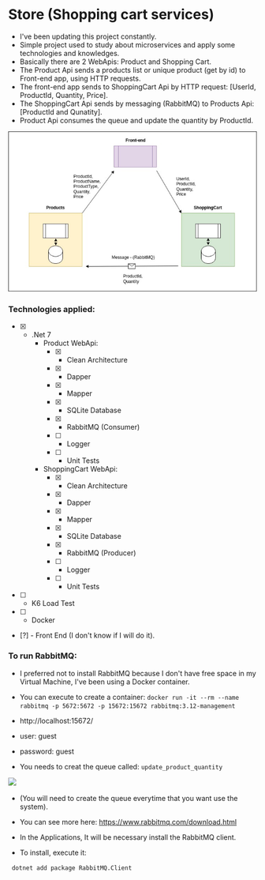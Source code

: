 # Store (Shopping cart services)
- I've been updating this project constantly.
- Simple project used to study about microservices and apply some technologies and knowledges.
- Basically there are 2 WebApis: Product and Shopping Cart.
- The Product Api sends a products list or unique product (get by id) to Front-end app, using HTTP requests.
- The front-end app sends to ShoppingCart Api by HTTP request: [UserId, ProductId, Quantity, Price].
- The ShoppingCart Api sends by messaging (RabbitMQ) to Products Api: [ProductId and Qunatity].
- Product Api consumes the queue and update the quantity by ProductId.

<img src="Util/img/store.jpg">

### Technologies applied:

- [x] - .Net 7
    - Product WebApi:
        - [x] - Clean Architecture
        - [x] - Dapper
        - [x] - Mapper
        - [x] - SQLite Database
        - [x] - RabbitMQ (Consumer)
        - [ ] - Logger
        - [ ] - Unit Tests
    - ShoppingCart WebApi:
        - [x] - Clean Architecture
        - [x] - Dapper
        - [x] - Mapper
        - [x] - SQLite Database
        - [x] - RabbitMQ (Producer)
        - [ ] - Logger 
        - [ ] - Unit Tests
- [ ] - K6 Load Test
- [ ] - Docker
- [?] - Front End (I don't know if I will do it).

### To run RabbitMQ:

- I preferred not to install RabbitMQ because I don't have free space in my Virtual Machine, I've been using a Docker container.

- You can execute to create a container:
 ```docker run -it --rm --name rabbitmq -p 5672:5672 -p 15672:15672 rabbitmq:3.12-management```

- http://localhost:15672/
- user: guest
- password: guest

- You needs to creat the queue called: 
```update_product_quantity```

<img src="Util/img/rabbit.jpg">

- (You will need to create the queue everytime that you want use the system).

- You can see more here: https://www.rabbitmq.com/download.html

- In the Applications, It will be necessary install the RabbitMQ client.
- To install, execute it:
```
 dotnet add package RabbitMQ.Client
 ```